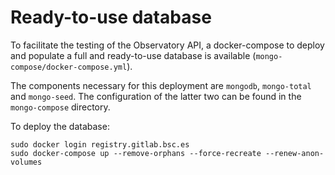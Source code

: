# Ready-to-use database

To facilitate the testing of the Observatory API, a docker-compose to deploy and populate a full and ready-to-use database is available (`mongo-compose/docker-compose.yml`). 

The components necessary for this deployment are `mongodb`, `mongo-total` and `mongo-seed`. The configuration of the latter two can be found in the `mongo-compose` directory. 

To deploy the database:

```
sudo docker login registry.gitlab.bsc.es
sudo docker-compose up --remove-orphans --force-recreate --renew-anon-volumes
```